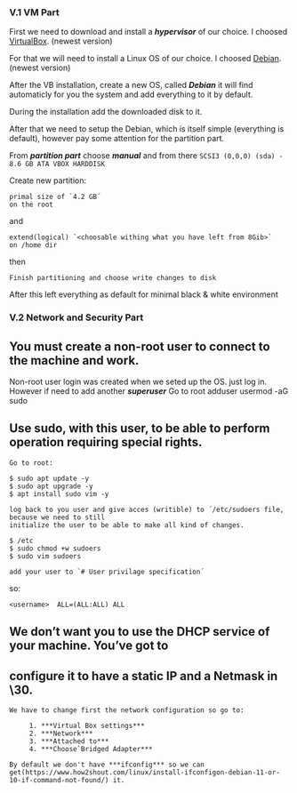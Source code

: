 ### V.1 VM Part

First we need to download and install a ***hypervisor*** of our choice.
I choosed [VirtualBox](https://www.virtualbox.org/wiki/Downloads). (newest version)

For that we will need to install a Linux OS of our choice.
I choosed [Debian](https://www.debian.org/distrib/netinst). (newest version)

After the VB installation, create a new OS, called ***Debian*** it will find automaticly
for you the system and add everything to it by default.

During the installation add the downloaded disk to it.

After that we need to setup the Debian, which is itself simple (everything is default), however
pay some attention for the partition part.

From ***partition part*** choose ***manual*** and from there `SCSI3 (0,0,0) (sda) - 8.6 GB ATA VBOX HARDDISK`

Create new partition:

    primal size of `4.2 GB´
    on the root

and

    extend(logical) `<choosable withing what you have left from 8Gib>`
    on /home dir
    
then

`Finish partitioning and choose write changes to disk`

After this left everything as default for minimal black & white environment

### V.2 Network and Security Part

## You must create a non-root user to connect to the machine and work.

  Non-root user login was created when we seted up the OS. just log in.
  However if need to add another ***superuser***
    Go to root
    adduser <username>
    usermod -aG sudo <username>

## Use sudo, with this user, to be able to perform operation requiring special rights.
  
    Go to root:
  
```
$ sudo apt update -y
$ sudo apt upgrade -y
$ apt install sudo vim -y
```

    log back to you user and give acces (writible) to ´/etc/sudoers file, because we need to still
    initialize the user to be able to make all kind of changes.
    
```
$ /etc
$ sudo chmod +w sudoers
$ sudo vim sudoers
```

    add your user to `# User privilage specification´
so:

```
<username>  ALL=(ALL:ALL) ALL
```

## We don’t want you to use the DHCP service of your machine. You’ve got to
## configure it to have a static IP and a Netmask in \30.
    
    We have to change first the network configuration so go to:
    
         1. ***Virtual Box settings***
         2. ***Network***
         3. ***Attached to***
         4. ***Choose`Bridged Adapter***
    
    By default we don't have ***ifconfig*** so we can get(https://www.how2shout.com/linux/install-ifconfigon-debian-11-or-10-if-command-not-found/) it.
    
    
    
    
    
